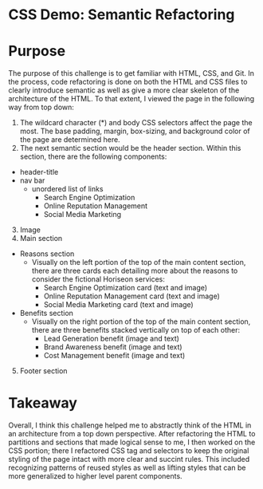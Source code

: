 # CSS Demo: Semantic Refactoring

# Purpose 
The purpose of this challenge is to get familiar with HTML, CSS, and Git. In the process, code refactoring is done on both the HTML and CSS files to clearly
introduce semantic as well as give a more clear skeleton of the architecture of the HTML. To that extent, I viewed the page in the following way from top down:

1. The wildcard character (*) and body CSS selectors affect the page the most. The base padding, margin, box-sizing, and background color of the page are determined here.
2. The next semantic section would be the header section. Within this section, there are the following components:
  - header-title
  - nav bar
    - unordered list of links
      - Search Engine Optimization
      - Online Reputation Management
      - Social Media Marketing 
3. Image 
4. Main section
  - Reasons section
    - Visually on the left portion of the top of the main content section, there are three cards each detailing more about the reasons to consider the fictional Horiseon services:
      - Search Engine Optimization card (text and image)
      - Online Reputation Management card (text and image)
      - Social Media Marketing card (text and image)
  - Benefits section
    - Visually on the right portion of the top of the main content section, there are three benefits stacked vertically on top of each other:
      - Lead Generation benefit (image and text)
      - Brand Awareness benefit (image and text)
      - Cost Management benefit (image and text)
5. Footer section
  
# Takeaway
Overall, I think this challenge helped me to abstractly think of the HTML in an architecture from a top down perspective. After refactoring the HTML to partitions and sections that made logical sense to me, I then worked on the CSS portion; there I refactored CSS tag and selectors to keep the original styling of the page intact with more clear and succint rules. This included recognizing patterns of reused styles as well as lifting styles that can be more generalized to higher level parent components. 

    